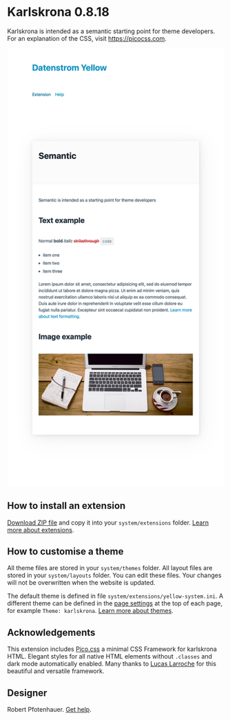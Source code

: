 # Karlskrona 0.8.18

Karlskrona is intended as a semantic starting point for theme developers. For an explanation of the CSS, visit https://picocss.com.

<p align="center"><img src="karlskrona-screenshot.png?raw=true" alt="Screenshot"></p>

## How to install an extension

[Download ZIP file](https://github.com/pftnhr/yellow-karlskrona/archive/refs/heads/main.zip) and copy it into your `system/extensions` folder. [Learn more about extensions](https://github.com/annaesvensson/yellow-update).

## How to customise a theme

All theme files are stored in your `system/themes` folder. All layout files are stored in your `system/layouts` folder. You can edit these files. Your changes will not be overwritten when the website is updated.

The default theme is defined in file `system/extensions/yellow-system.ini`. A different theme can be defined in the [page settings](https://github.com/annaesvensson/yellow-core#settings-page) at the top of each page, for example `Theme: karlskrona`. [Learn more about themes](https://datenstrom.se/yellow/help/how-to-customise-a-theme).

## Acknowledgements

This extension includes [Pico.css](https://github.com/picocss) a minimal CSS Framework for karlskrona HTML. Elegant styles for all native HTML elements without `.classes` and dark mode automatically enabled. Many thanks to [Lucas Larroche](https://github.com/lucaslarroche) for this beautiful and versatile framework.

## Designer

Robert Pfotenhauer. [Get help](https://datenstrom.se/yellow/help/).
